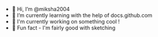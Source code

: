 - 👋 Hi, I’m @miksha2004
- 👀 I’m currently learning with the help of docs.github.com
- 🌱 I'm currently working on something cool !
- 💞️ Fun fact - I'm fairly good with sketching 



<!---
miksha2004/miksha2004 is a ✨ special ✨ repository because its `README.md` (this file) appears on your GitHub profile.
You can click the Preview link to take a look at your changes.
--->
